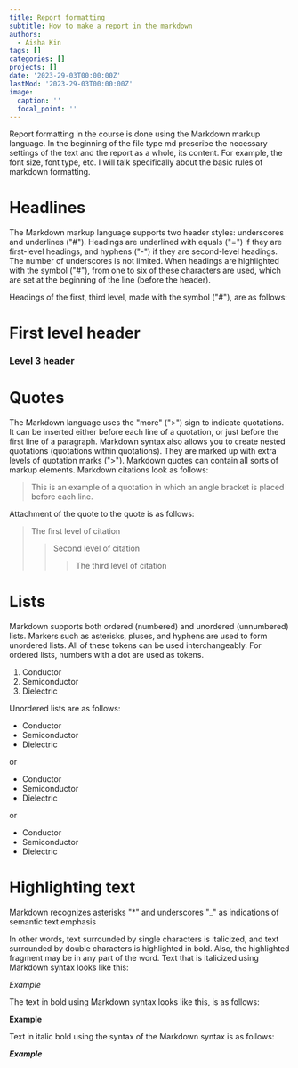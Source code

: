 ```yaml
---
title: Report formatting
subtitle: How to make a report in the markdown
authors:
  - Aisha Kin
tags: []
categories: []
projects: []
date: '2023-29-03T00:00:00Z'
lastMod: '2023-29-03T00:00:00Z'
image:
  caption: ''
  focal_point: ''
---
```


Report formatting in the course is done using the Markdown markup language. 
In the beginning of the file type md prescribe the necessary settings of the text and the report as a whole, its content.
For example, the font size, font type, etc.
I will talk specifically about the basic rules of markdown formatting.

# Headlines

The Markdown markup language supports two header styles: underscores and underlines ("#").
Headings are underlined with equals ("=") if they are first-level headings, and hyphens ("-") if they are second-level headings.
The number of underscores is not limited. When headings are highlighted with the symbol ("#"), from one to six of these characters are used, which are set at the beginning of the line (before the header).

Headings of the first, third level, made with the symbol ("#"), are as follows:

# First level header
### Level 3 header

# Quotes

The Markdown language uses the "more" (">") sign to indicate quotations. It can be inserted either before each line of a quotation, or just before the first line of a paragraph. Markdown syntax also allows you to create nested quotations (quotations within quotations). They are marked up with extra levels of quotation marks (">"). Markdown quotes can contain all sorts of markup elements. Markdown citations look as follows:

>This is an example of a quotation 
>in which an angle bracket 
>is placed before each line.

Attachment of the quote to the quote is as follows:

> The first level of citation
>> Second level of citation
>>> The third level of citation

# Lists

Markdown supports both ordered (numbered) and unordered (unnumbered) lists.
Markers such as asterisks, pluses, and hyphens are used to form unordered lists.
All of these tokens can be used interchangeably.
For ordered lists, numbers with a dot are used as tokens.

1. Conductor
2. Semiconductor
3. Dielectric

Unordered lists are as follows:

* Conductor
* Semiconductor
* Dielectric

or
- Conductor
- Semiconductor
- Dielectric

or

+ Conductor
+ Semiconductor
+ Dielectric

# Highlighting text

Markdown recognizes asterisks "*" and underscores "_" as indications of semantic
text emphasis

In other words, text surrounded by single characters is italicized, and
text surrounded by double characters is highlighted in bold. Also, the highlighted
fragment may be in any part of the word. Text that is italicized using
Markdown syntax looks like this:

*Example*

The text in bold using Markdown syntax looks like this,
is as follows:


**Example**

Text in italic bold using the syntax of the
Markdown syntax is as follows:

***Example***